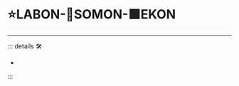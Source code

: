 # ⭐<labor>LABON</labor>-🔷<soma>SOMON</soma>-🟩<ekos>EKON</ekos>

---

<!-- =================================================== -->
<!-- =================================================== -->
<!-- =================================================== -->
<!-- =================================================== -->
<!-- =================================================== -->
::: details 🛠

-

:::